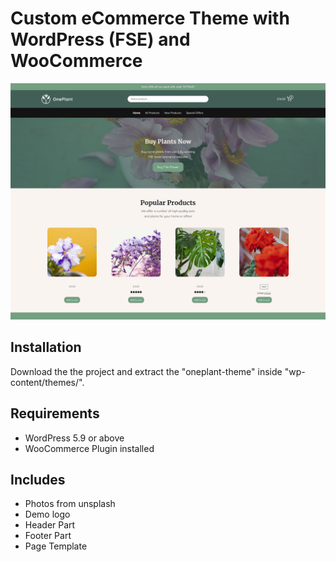 # Custom eCommerce Theme with WordPress (FSE) and WooCommerce

![GitHub Logo](https://github.com/RaddyTheBrand/OnePlant-WordPress-FSE-WooCommerce-Theme/blob/main/oneplant-theme/screenshot.png)

## Installation
Download the the project and extract the "oneplant-theme" inside "wp-content/themes/".

## Requirements
- WordPress 5.9 or above
- WooCommerce Plugin installed

## Includes
- Photos from unsplash
- Demo logo
- Header Part
- Footer Part
- Page Template
